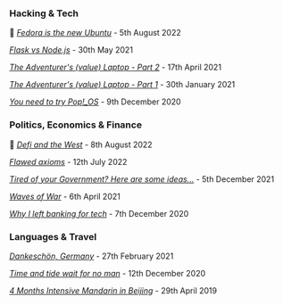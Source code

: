 ### Hacking & Tech

📰 *[Fedora is the new Ubuntu](https://www.radleylewis.com/use_fedora_001.html)* - 5th August 2022  

*[Flask vs Node.js](https://www.radleylewis.com/flask_vs_node_001.html)* - 30th May 2021  

*[The Adventurer's (value) Laptop - Part 2](https://www.radleylewis.com/adventure_laptop_002.html)* - 17th April 2021

*[The Adventurer's (value) Laptop - Part 1](https://www.radleylewis.com/adventure_laptop_001.html)* - 30th January 2021

*[You need to try Pop!_OS](https://www.radleylewis.com/pop_os_001.html)* - 9th December 2020

### Politics, Economics & Finance

📰 *[Defi and the West](https://www.radleylewis.com/defi__001.html)* - 8th August 2022

*[Flawed axioms](https://www.radleylewis.com/axioms_001.html)* - 12th July 2022

*[Tired of your Government? Here are some ideas...](https://www.radleylewis.com/tired_of_your_government_001.html)* - 5th December 2021

*[Waves of War](https://www.radleylewis.com/waves_of_war_001.html)* - 6th April 2021  

*[Why I left banking for tech](https://www.radleylewis.com/banking_001.html)* - 7th December 2020

### Languages & Travel

*[Dankeschön, Germany](https://www.radleylewis.com/dankeschoen_001.html)* - 27th February 2021

*[Time and tide wait for no man](https://www.radleylewis.com/time_001.html)* - 12th December 2020

*[4 Months Intensive Mandarin in Beijing](https://www.radleylewis.com/chinese_001.html)* - 29th April 2019  


